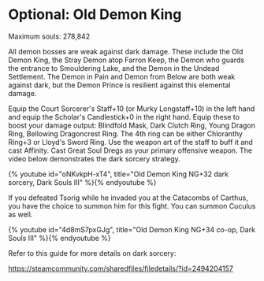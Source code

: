 # Optional: Old Demon King

Maximum souls: 278,842

All demon bosses are weak against dark damage. These include the Old Demon King,
the Stray Demon atop Farron Keep, the Demon who guards the entrance to
Smouldering Lake, and the Demon in the Undead Settlement. The Demon in Pain and
Demon from Below are both weak against dark, but the Demon Prince is resilient
against this elemental damage.

Equip the Court Sorcerer's Staff+10 (or Murky Longstaff+10) in the left hand and
equip the Scholar's Candlestick+0 in the right hand. Equip these to boost your
damage output: Blindfold Mask, Dark Clutch Ring, Young Dragon Ring, Bellowing
Dragoncrest Ring. The 4th ring can be either Chloranthy Ring+3 or Lloyd's Sword
Ring. Use the weapon art of the staff to buff it and cast Affinity. Cast Great
Soul Dregs as your primary offensive weapon. The video below demonstrates the
dark sorcery strategy.

{% youtube id="oNKvkpH-xT4", title="Old Demon King NG+32 dark sorcery, Dark Souls III" %}{% endyoutube %}

If you defeated Tsorig while he invaded you at the Catacombs of Carthus, you
have the choice to summon him for this fight. You can summon Cuculus as well.

{% youtube id="4d8mS7pxGJg", title="Old Demon King NG+34 co-op, Dark Souls III" %}{% endyoutube %}

Refer to this guide for more details on dark sorcery:

https://steamcommunity.com/sharedfiles/filedetails/?id=2494204157
